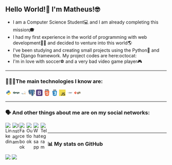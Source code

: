 ## Hello World!👋 I'm Matheus!🤓</br>


* I am a Computer Science Student💻 and I am already completing this mission🎓 </br>
* I had my first experience in the world of programming with web development👨‍💻 and decided to venture into this world🌎 </br>
* I've been studying and creating small projects using the Python🐍 and the Django framework. My project codes are here:octocat: </br>
* I'm in love with soccer⚽ and a very bad video game player🎮 </br>

----

### 👨🏻‍💻The main technologies I know are: </br>
<code><img height="20" src="https://raw.githubusercontent.com/github/explore/80688e429a7d4ef2fca1e82350fe8e3517d3494d/topics/python/python.png"></code>
<code><img height="20" src="https://raw.githubusercontent.com/github/explore/80688e429a7d4ef2fca1e82350fe8e3517d3494d/topics/django/django.png"></code>
<code><img height="20" src="https://raw.githubusercontent.com/github/explore/80688e429a7d4ef2fca1e82350fe8e3517d3494d/topics/mysql/mysql.png"></code>
<code><img height="20" src="https://raw.githubusercontent.com/github/explore/80688e429a7d4ef2fca1e82350fe8e3517d3494d/topics/postgresql/postgresql.png"></code>
<code><img height="20" src="https://raw.githubusercontent.com/github/explore/80688e429a7d4ef2fca1e82350fe8e3517d3494d/topics/bootstrap/bootstrap.png"></code>
<code><img height="20" src="https://raw.githubusercontent.com/github/explore/80688e429a7d4ef2fca1e82350fe8e3517d3494d/topics/html/html.png"></code>
<code><img height="20" src="https://raw.githubusercontent.com/github/explore/80688e429a7d4ef2fca1e82350fe8e3517d3494d/topics/css/css.png"></code>
<code><img height="20" src="https://raw.githubusercontent.com/github/explore/80688e429a7d4ef2fca1e82350fe8e3517d3494d/topics/javascript/javascript.png"></code>
<code><img height="20" src="https://raw.githubusercontent.com/github/explore/80688e429a7d4ef2fca1e82350fe8e3517d3494d/topics/jquery/jquery.png"></code>
<code><img height="20" src="https://raw.githubusercontent.com/github/explore/80688e429a7d4ef2fca1e82350fe8e3517d3494d/topics/git/git.png"></code>

----

### 🗣 And other things about me are on my social networks: </br>
<a target="_blank" href="https://www.linkedin.com/in/matheus-farias/">
  <img align="left" alt="Linkedin" width="22px" src="https://cdn4.iconfinder.com/data/icons/social-messaging-ui-color-shapes-2-free/128/social-linkedin-circle-512.png" />
</a>
<a target="_blank" href="https://www.instagram.com/mfariass99/">
  <img align="left" alt="Instagram" width="22px" src="https://upload.wikimedia.org/wikipedia/commons/thumb/a/a5/Instagram_icon.png/600px-Instagram_icon.png" />
</a>
<a target="_blank" href="https://www.facebook.com/matheusfs99">
  <img align="left" alt="Facebook" width="22px" src="https://images.vexels.com/media/users/3/223136/isolated/preview/984f500cf9de4519b02b354346eb72e0---cone-do-facebook-nas-redes-sociais-by-vexels.png" />
</a>
<a target="_blank" href="mailto:matheusfarias009@hotmail.com">
  <img align="left" alt="Outlook" width="22px" src="https://img.icons8.com/color/452/microsoft-outlook-2019--v2.png" />
</a>
<a target="_blank" href="https://api.whatsapp.com/send?phone=5581985451247">
  <img align="left" alt="Whatsapp" width="22px" src="https://imagepng.org/wp-content/uploads/2017/08/whatsapp-icone-1.png" />
</a>
<a target="_blank" href="https://t.me/mfariass">
  <img align="left" alt="Telegram" width="22px" src="https://cdn3.iconfinder.com/data/icons/popular-services-brands-vol-2/512/telegram-512.png" />
</a></br>

----

### 📊 My stats on GitHub
<div>
  <img height="180em" src="https://github-readme-stats.vercel.app/api?username=matheusfs99&show_icons=true&theme=dark&include_all_commits=true&count_private=true"/>
  <img height="180em" src="https://github-readme-stats.vercel.app/api/top-langs/?username=matheusfs99&layout=compact&langs_count=16&theme=dark"/>
<div>
